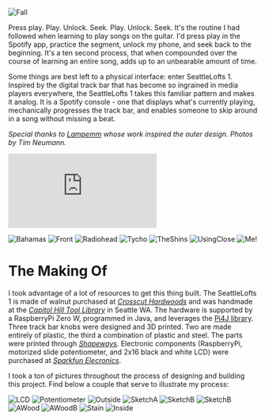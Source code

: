 ![Fall](https://github.com/mevorah/SeattleLofts1/blob/master/_img/Fall.png?raw=true "Fall")

Press play. Play. Unlock. Seek. Play. Unlock. Seek. It's the routine I had followed when learning to play songs on the guitar. I'd press play in the Spotify app, practice the segment, unlock my phone, and seek back to the beginning. It's a ten second process, that when compounded over the course of learning an entire song, adds up to an unbearable amount of time. 

Some things are best left to a physical interface: enter SeattleLofts 1. Inspired by the digital track bar that has become so ingrained in media players everywhere, the SeattleLofts 1 takes this familiar pattern and makes it analog. It is a Spotify console - one that displays what's currently playing, mechanically progresses the track bar, and enables someone to skip around in a song without missing a beat.

*Special thanks to [Lampemm](http://lampemm.com) whose work inspired the outer design. Photos by Tim Neumann.*

<iframe class="youtube" src="https://www.youtube.com/embed/K1kg1dLRlXw?rel=0&amp;showinfo=0" frameborder="0" allow="autoplay; encrypted-media" allowfullscreen></iframe>

![Bahamas](https://github.com/mevorah/SeattleLofts1/blob/master/_img/Bahamas.png?raw=true "Bahamas")
![Front](https://github.com/mevorah/SeattleLofts1/blob/master/_img/Front.png?raw=true "Front")
![Radiohead](https://github.com/mevorah/SeattleLofts1/blob/master/_img/Radiohead.Png?raw=true "Radiohead")
![Tycho](https://github.com/mevorah/SeattleLofts1/blob/master/_img/Tycho.jpg?raw=true "Tycho")
![TheShins](https://github.com/mevorah/SeattleLofts1/blob/master/_img/TheShins.jpg?raw=true "TheShins")
![UsingClose](https://github.com/mevorah/SeattleLofts1/blob/master/_img/UsingClose.jpg?raw=true "UsingClose")
![Me!](https://github.com/mevorah/SeattleLofts1/blob/master/_img/Using.png?raw=true "Using")

# The Making Of

I took advantage of a lot of resources to get this thing built. The SeattleLofts 1 is made of walnut purchased at *[Crosscut Hardwoods](http://www.crosscutseattle.com)* and was handmade at the *[Capitol Hill Tool Library](https://sustainablecapitolhill.org/tool-library/)* in Seattle WA. The hardware is supported by a RaspberryPi Zero W, programmed in Java, and leverages the [Pi4J library](http://pi4j.com). Three track bar knobs were designed and 3D printed. Two are made entirely of plastic, the third a combination of plastic and steel. The parts were printed through *[Shapeways](http://shapeways.com)*. Electronic components (RaspberryPi, motorized slide potentiometer, and 2x16 black and white LCD) were purchased at *[Sparkfun Elecronics](https://www.sparkfun.com)*.

I took a ton of pictures throughout the process of designing and building this project. Find below a couple that serve to illustrate my process:


![LCD](https://github.com/mevorah/SeattleLofts1/blob/master/_img/ALCD.JPG?raw=true "ALCD")
![Potentiometer](https://github.com/mevorah/SeattleLofts1/blob/master/_img/APotent.JPG?raw=true "Potentiometer")
![Outside](https://github.com/mevorah/SeattleLofts1/blob/master/_img/AOutside.JPG?raw=true "Outside")
![SketchA](https://github.com/mevorah/SeattleLofts1/blob/master/_img/ASketchA.JPG?raw=true "SketchA")
![SketchB](https://github.com/mevorah/SeattleLofts1/blob/master/_img/ASketchB.JPG?raw=true "SketchB")
![SketchB](https://github.com/mevorah/SeattleLofts1/blob/master/_img/ASketchB.png?raw=true "SketchB")
![AWood](https://github.com/mevorah/SeattleLofts1/blob/master/_img/AWood.JPG?raw=true "Wood")
![AWoodB](https://github.com/mevorah/SeattleLofts1/blob/master/_img/AWoodB.JPG?raw=true "Wood")
![Stain](https://github.com/mevorah/SeattleLofts1/blob/master/_img/AStain.JPG?raw=true "Stain")
![Inside](https://github.com/mevorah/SeattleLofts1/blob/master/_img/AInside.png?raw=true "Inside")

